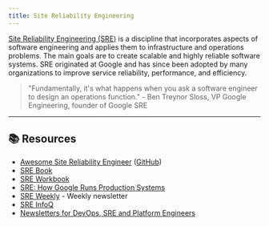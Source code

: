 ```yaml
---
title: Site Reliability Engineering
---
```


[Site Reliability Engineering (SRE)](https://sre.google/) is a discipline that incorporates aspects of software engineering and applies them to infrastructure and operations problems. The main goals are to create scalable and highly reliable software systems. SRE originated at Google and has since been adopted by many organizations to improve service reliability, performance, and efficiency.

> "Fundamentally, it's what happens when you ask a software engineer to design an operations function." - Ben Treynor Sloss, VP Google Engineering, founder of Google SRE

---

## 📚 Resources

- [Awesome Site Reliability Engineer](https://sre.xyz/) ([GitHub](https://github.com/dastergon/awesome-sre))
- [SRE Book](https://sre.google/sre-book/table-of-contents/)
- [SRE Workbook](https://sre.google/workbook/table-of-contents/)
- [SRE: How Google Runs Production Systems](https://sre.google/books/)
- [SRE Weekly](https://sreweekly.com/) - Weekly newsletter
- [SRE InfoQ](https://www.infoq.com/sre/news/)
- [Newsletters for DevOps, SRE and Platform Engineers](https://lablabs.io/blog/20-of-the-best-newsletters-for-devops-sre-and-platform-engineers)
